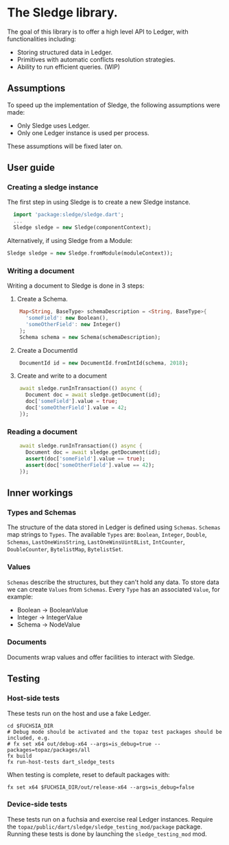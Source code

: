 # The Sledge library.

The goal of this library is to offer a high level API to Ledger, with
functionalities including:
* Storing structured data in Ledger.
* Primitives with automatic conflicts resolution strategies.
* Ability to run efficient queries. (WIP)

## Assumptions

To speed up the implementation of Sledge, the following assumptions were made:

* Only Sledge uses Ledger.
* Only one Ledger instance is used per process.

These assumptions will be fixed later on.

## User guide

### Creating a sledge instance

The first step in using Sledge is to create a new Sledge instance.
```dart
  import 'package:sledge/sledge.dart';
  ...
  Sledge sledge = new Sledge(componentContext);
```

Alternatively, if using Sledge from a Module:
```dart
Sledge sledge = new Sledge.fromModule(moduleContext));
```

### Writing a document

Writing a document to Sledge is done in 3 steps:
1. Create a Schema.
```dart
    Map<String, BaseType> schemaDescription = <String, BaseType>{
      'someField': new Boolean(),
      'someOtherField': new Integer()
    };
    Schema schema = new Schema(schemaDescription);
```
2. Create a DocumentId
```dart
    DocumentId id = new DocumentId.fromIntId(schema, 2018);
```

3. Create and write to a document
```dart
    await sledge.runInTransaction(() async {
      Document doc = await sledge.getDocument(id);
      doc['someField'].value = true;
      doc['someOtherField'].value = 42;
    });
```

### Reading a document
```dart
    await sledge.runInTransaction(() async {
      Document doc = await sledge.getDocument(id);
      assert(doc['someField'].value == true);
      assert(doc['someOtherField'].value == 42);
    });
```

## Inner workings

### Types and Schemas

The structure of the data stored in Ledger is defined using `Schemas`.
`Schemas` map strings to `Types`.
The available `Types` are: `Boolean`, `Integer`, `Double`, `Schemas`,
`LastOneWinsString`, `LastOneWinsUint8List`, `IntCounter`,
`DoubleCounter`, `BytelistMap`, `BytelistSet`.

### Values

`Schemas` describe the structures, but they can't hold any data.
To store data we can create `Values` from `Schemas`.
Every `Type` has an associated `Value`, for example:
  * Boolean -> BooleanValue
  * Integer -> IntegerValue
  * Schema -> NodeValue

### Documents

Documents wrap values and offer facilities to interact with Sledge.

## Testing

### Host-side tests

These tests run on the host and use a fake Ledger.
```
cd $FUCHSIA_DIR
# Debug mode should be activated and the topaz test packages should be included, e.g.
# fx set x64 out/debug-x64 --args=is_debug=true --packages=topaz/packages/all
fx build
fx run-host-tests dart_sledge_tests
```

When testing is complete, reset to default packages with:
```
fx set x64 $FUCHSIA_DIR/out/release-x64 --args=is_debug=false
```

### Device-side tests

These tests run on a fuchsia and exercise real Ledger instances.
Require the `topaz/public/dart/sledge/sledge_testing_mod/package` package.
Running these tests is done by launching the `sledge_testing_mod` mod.